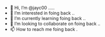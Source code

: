 - 👋 Hi, I’m @jayc00 .....
- 👀 I’m interested in foing back ..
- 🌱 I’m currently learning foing back ..
- 💞️ I’m looking to collaborate on foing back ..
- 📫 How to reach me foing back .

<!---
jayc00/jayc00 is a ✨ special ✨ repository because its `README.md` (this file) appears on your GitHub profile.
You can click the Preview link to take a look at your changes.
--->
